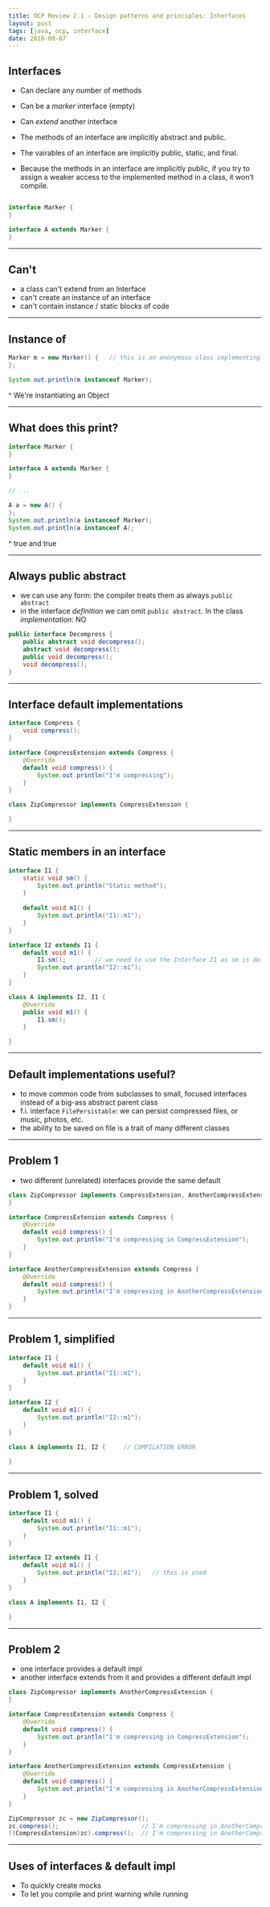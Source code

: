 ```yaml
---
title: OCP Review 2.1 - Design patterns and principles: Interfaces
layout: post
tags: [java, ocp, interface]
date: 2018-09-07
---
```


## Interfaces

- Can declare any number of methods
- Can be a _marker_ interface (empty)
- Can _extend_ another interface



- The methods of an interface are implicitly abstract and public.
- The vairables of an interface are implicitly public, static, and final.
- Because the methods in an interface are implicitly public, if you try to assign a weaker access to the implemented method in a class, it won’t compile.



```java

interface Marker {
}

interface A extends Marker {   
}
``` 

---

## Can't

- a class can't extend from an Interface
- can't create an instance of an interface
- can't contain instance / static blocks of code

---

## Instance of

```java
Marker m = new Marker() {   // this is an anonymous class implementing Marker
};

System.out.println(m instanceof Marker);
```

^
We're instantiating an Object

---

## What does this print?

```java
interface Marker {
}

interface A extends Marker {   
}

// ...

A a = new A() {
};
System.out.println(a instanceof Marker);
System.out.println(a instanceof A);
```
^
true and true

---

## Always public abstract

- we can use any form: the compiler treats them as always `public abstract`
- in the interface _definition_ we can omit `public abstract`. In the class _implementation_: NO

```java
public interface Decompress {
    public abstract void decompress();
    abstract void decompress();
    public void decompress();
    void decompress();
}
```

---

## Interface default implementations

```java
interface Compress {
    void compress();
}

interface CompressExtension extends Compress {
    @Override
    default void compress() {
        System.out.println("I'm compressing");
    }
}

class ZipCompressor implements CompressExtension {

}
```

---

## Static members in an interface

```java
interface I1 {
    static void sm() {
        System.out.println("Static method");
    }
    
    default void m1() {
        System.out.println("I1::m1");
    }
}

interface I2 extends I1 {
    default void m1() {
        I1.sm();        // we need to use the Interface I1 as sm is defined there
        System.out.println("I2::m1");
    }
}

class A implements I2, I1 {
    @Override
    public void m1() {
        I1.sm();
    }

}
```


---

## Default implementations useful?

- to move common code from subclasses to small, focused interfaces instead of a big-ass abstract parent class
- f.i. interface `FilePersistable`: we can persist compressed files, or music, photos, etc.
- the ability to be saved on file is a trait of many different classes

---

## Problem 1

- two different (unrelated) interfaces provide the same default

```java
class ZipCompressor implements CompressExtension, AnotherCompressExtension {    // Error
}

interface CompressExtension extends Compress {
    @Override
    default void compress() {
        System.out.println("I'm compressing in CompressExtension");
    }
}

interface AnotherCompressExtension extends Compress {
    @Override
    default void compress() {
        System.out.println("I'm compressing in AnotherCompressExtension");
    }
}

```

---

## Problem 1, simplified

```java
interface I1 {
    default void m1() {
        System.out.println("I1::m1");
    }
}

interface I2 {
    default void m1() {
        System.out.println("I2::m1");
    }
}

class A implements I1, I2 {     // COMPILATION ERROR
    
}
```

---

## Problem 1, solved

```java
interface I1 {
    default void m1() {
        System.out.println("I1::m1");
    }
}

interface I2 extends I1 {
    default void m1() {
        System.out.println("I2::m1");   // this is used
    }
}

class A implements I1, I2 {

}
```



---

## Problem 2

- one interface provides a default impl
- another interface extends from it and provides a different default impl

```java
class ZipCompressor implements AnotherCompressExtension {
}

interface CompressExtension extends Compress {
    @Override
    default void compress() {
        System.out.println("I'm compressing in CompressExtension");
    }
}

interface AnotherCompressExtension extends CompressExtension {
    @Override
    default void compress() {
        System.out.println("I'm compressing in AnotherCompressExtension");
    }
}

ZipCompressor zc = new ZipCompressor();
zc.compress();                       // I'm compressing in AnotherCompressExtension
((CompressExtension)zc).compress();  // I'm compressing in AnotherCompressExtension
```

---

## Uses of interfaces & default impl

- To quickly create mocks
- To let you compile and print warning while running